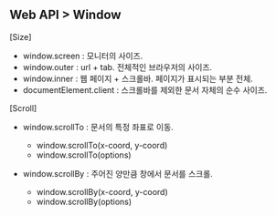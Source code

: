 Web API > Window
-

[Size]
- window.screen : 모니터의 사이즈.
- window.outer : url + tab. 전체적인 브라우저의 사이즈.
- window.inner : 웹 페이지 + 스크롤바. 페이지가 표시되는 부분 전체.
- documentElement.client : 스크롤바를 제외한 문서 자체의 순수 사이즈.

[Scroll]
- window.scrollTo : 문서의 특정 좌표로 이동.
    - window.scrollTo(x-coord, y-coord)
    - window.scrollTo(options)
    
        
- window.scrollBy : 주어진 양만큼 창에서 문서를 스크롤.
    - window.scrollBy(x-coord, y-coord)
    - window.scrollBy(options)